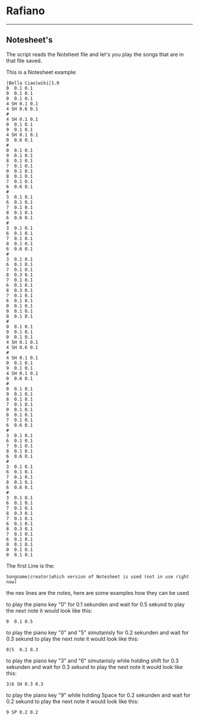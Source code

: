 # Rafiano
---
## Notesheet's
The script reads the Notsheet file and let's you play the songs that are in that file saved.

This is a Notesheet example: 

```
|Bella Ciao|wiki|1.0
0  0.1 0.1
9  0.1 0.1
0  0.1 0.1
4 SH 0.1 0.1
4 SH 0.6 0.1
#
4 SH 0.1 0.1
0  0.1 0.1
9  0.1 0.1
4 SH 0.1 0.1
0  0.6 0.1
#
0  0.1 0.1
9  0.1 0.1
8  0.1 0.1
7  0.1 0.1
0  0.1 0.1
8  0.1 0.1
7  0.1 0.1
6  0.6 0.1
#
3  0.1 0.1
6  0.1 0.1
7  0.1 0.1
8  0.1 0.1
6  0.6 0.1
#
3  0.1 0.1
6  0.1 0.1
7  0.1 0.1
8  0.1 0.1
6  0.6 0.1
#
3  0.1 0.1
6  0.1 0.1
7  0.1 0.1
8  0.3 0.1
7  0.1 0.1
6  0.1 0.1
8  0.3 0.1
7  0.1 0.1
6  0.1 0.1
0  0.1 0.1
0  0.1 0.1
0  0.1 0.1
#
0  0.1 0.1
9  0.1 0.1
0  0.1 0.1
4 SH 0.1 0.1
4 SH 0.6 0.1
#
4 SH 0.1 0.1
0  0.1 0.1
9  0.1 0.1
4 SH 0.1 0.1
0  0.6 0.1
#
0  0.1 0.1
9  0.1 0.1
8  0.1 0.1
7  0.1 0.1
0  0.1 0.1
8  0.1 0.1
7  0.1 0.1
6  0.6 0.1
#
3  0.1 0.1
6  0.1 0.1
7  0.1 0.1
8  0.1 0.1
6  0.6 0.1
#
3  0.1 0.1
6  0.1 0.1
7  0.1 0.1
8  0.1 0.1
6  0.6 0.1
#
3  0.1 0.1
6  0.1 0.1
7  0.1 0.1
8  0.3 0.1
7  0.1 0.1
6  0.1 0.1
8  0.3 0.1
7  0.1 0.1
6  0.1 0.1
0  0.1 0.1
0  0.1 0.1
0  0.1 0.1
```

The first Line is the:

`Songname|creator|which version of Notesheet is used (not in use right now)`

the nex lines are the notes, here are some examples how they can be used

to play the piano key "0" for 0.1 sekunden and wait for 0.5 sekund to play the next note it would look like this:

```0  0.1 0.5```

to play the piano key "0" and "5" simutanisly for 0.2 sekunden and wait for 0.3 sekund to play the next note it would look like this:

`0|5  0.2 0.3`

to play the piano key "3" and "6" simutanisly while holding shift for 0.3 sekunden and wait for 0.3 sekund to play the next note it would look like this:

`3|6 SH 0.3 0.3`

to play the piano key "9"  while holding Space for 0.2 sekunden and wait for 0.2 sekund to play the next note it would look like this:

`9 SP 0.2 0.2`
